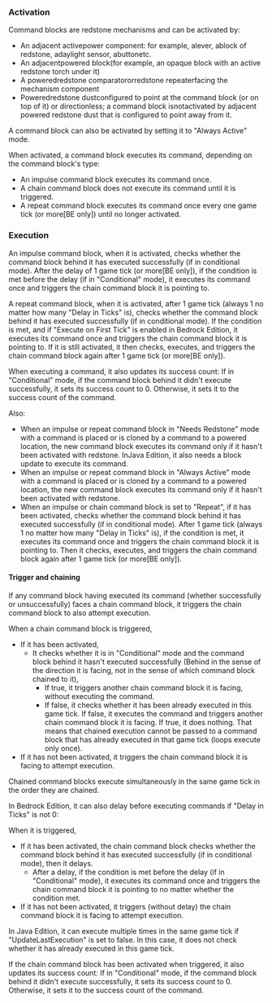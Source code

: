 ### Activation
Command blocks are redstone mechanisms and can be activated by:

- An adjacent activepower component: for example, alever, ablock of redstone, adaylight sensor, abuttonetc.
- An adjacentpowered block(for example, an opaque block with an active redstone torch under it)
- A poweredredstone comparatororredstone repeaterfacing the mechanism component
- Poweredredstone dustconfigured to point at the command block (or on top of it) or directionless; a command block isnotactivated by adjacent powered redstone dust that is configured to point away from it.

A command block can also be activated by setting it to "Always Active" mode.

When activated, a command block executes its command, depending on the command block's type:

- An impulse command block executes its command once.
- A chain command block does not execute its command until it is triggered.
- A repeat command block executes its command once every one game tick (or more‌[BE  only]) until no longer activated.

### Execution
An impulse command block, when it is activated, checks whether the command block behind it has executed successfully (if in conditional mode). After the delay of 1 game tick (or more‌[BE  only]), if the condition is met before the delay (if in "Conditional" mode), it executes its command once and triggers the chain command block it is pointing to.

A repeat command block, when it is activated, after 1 game tick (always 1 no matter how many "Delay in Ticks" is), checks whether the command block behind it has executed successfully (if in conditional mode). If the condition is met, and if "Execute on First Tick" is enabled in Bedrock Edition, it executes its command once and triggers the chain command block it is pointing to. If it is still activated, it then checks, executes, and triggers the chain command block again after 1 game tick (or more‌[BE  only]).

When executing a command, it also updates its success count: If in "Conditional" mode, if the command block behind it didn't execute successfully, it sets its success count to 0. Otherwise, it sets it to the success count of the command.

Also:

- When an impulse or repeat command block in "Needs Redstone" mode with a command is placed or is cloned by a command to a powered location, the new command block executes its command only if it hasn't been activated with redstone. InJava Edition, it also needs a block update to execute its command.
- When an impulse or repeat command block in "Always Active" mode with a command is placed or is cloned by a command to a powered location, the new command block executes its command only if it hasn't been activated with redstone.
- When an impulse or chain command block is set to "Repeat", if it has been activated, checks whether the command block behind it has executed successfully (if in conditional mode). After 1 game tick (always 1 no matter how many "Delay in Ticks" is), if the condition is met, it executes its command once and triggers the chain command block it is pointing to. Then it checks, executes, and triggers the chain command block again after 1 game tick (or more‌[BE  only]).

#### Trigger and chaining
If any command block having executed its command (whether successfully or unsuccessfully) faces a chain command block, it triggers the chain command block to also attempt execution.

When a chain command block is triggered,

- If it has been activated,
	- It checks whether it is in "Conditional" mode and the command block behind it hasn't executed successfully (Behind in the sense of the direction it is facing, not in the sense of which command block chained to it),
		- If true, it triggers another chain command block it is facing, without executing the command.
		- If false, it checks whether it has been already executed in this game tick. If false, it executes the command and triggers another chain command block it is facing. If true, it does nothing. That means that chained execution cannot be passed to a command block that has already executed in that game tick (loops execute only once).
- If it has not been activated, it triggers the chain command block it is facing to attempt execution.

Chained command blocks execute simultaneously in the same game tick in the order they are chained.

In Bedrock Edition, it can also delay before executing commands if "Delay in Ticks" is not 0:

When it is triggered,
- If it has been activated, the chain command block checks whether the command block behind it has executed successfully (if in conditional mode), then it delays.
	- After a delay, if the condition is met before the delay (if in "Conditional" mode), it executes its command once and triggers the chain command block it is pointing to no matter whether the condition met.
- If it has not been activated, it triggers (without delay) the chain command block it is facing to attempt execution.

In Java Edition, it can execute multiple times in the same game tick if "UpdateLastExecution" is set to false. In this case, it does not check whether it has already executed in this game tick.

If the chain command block has been activated when triggered, it also updates its success count: If in "Conditional" mode, if the command block behind it didn't execute successfully, it sets its success count to 0. Otherwise, it sets it to the success count of the command.

